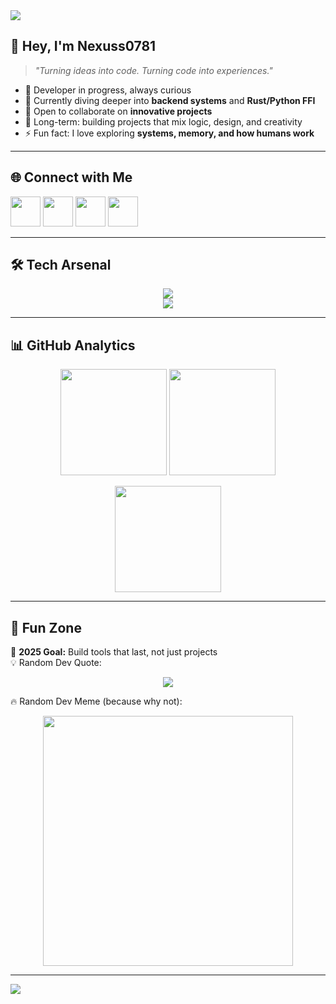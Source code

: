 <!-- Banner -->
<img src="https://capsule-render.vercel.app/api?type=waving&color=0:0f0c29,50:302b63,100:24243e&height=260&section=header&text=Welcome%20to%20My%20World%20🌌&fontSize=42&fontColor=ffffff&animation=fadeIn&fontAlignY=38&desc=I'm%20Nexuss0781%20—%20Builder%2C%20Learner%2C%20Explorer&descSize=20&descAlignY=60"/>

<!-- Intro -->
## 👋 Hey, I'm **Nexuss0781**  
> *"Turning ideas into code. Turning code into experiences."*

- 🚀 Developer in progress, always curious  
- 🌱 Currently diving deeper into **backend systems** and **Rust/Python FFI**  
- 🤝 Open to collaborate on **innovative projects**  
- 🎯 Long-term: building projects that mix logic, design, and creativity  
- ⚡ Fun fact: I love exploring **systems, memory, and how humans work**  

---

## 🌐 Connect with Me  
<p align="left">
  <a href="https://discordapp.com/users/nexuss0781"><img src="https://skillicons.dev/icons?i=discord" width="48"/></a>
  <a href="https://twitter.com/"><img src="https://skillicons.dev/icons?i=twitter" width="48"/></a>
  <a href="https://dev.to/"><img src="https://skillicons.dev/icons?i=devto" width="48"/></a>
  <a href="https://linkedin.com/"><img src="https://skillicons.dev/icons?i=linkedin" width="48"/></a>
</p>

---

## 🛠️ Tech Arsenal  
<p align="center">
  <img src="https://skillicons.dev/icons?i=python,rust,cpp,c,java,ts,js,dart" /><br/>
  <img src="https://skillicons.dev/icons?i=react,nodejs,express,tailwind,electron,mysql,postgres,linux" />
</p>

---

## 📊 GitHub Analytics  
<p align="center">
  <img src="https://github-readme-stats.vercel.app/api?username=nexuss0781&show_icons=true&theme=tokyonight&hide_border=true" height="170"/>
  <img src="https://github-readme-stats.vercel.app/api/top-langs/?username=nexuss0781&layout=compact&theme=tokyonight&hide_border=true" height="170"/>
</p>
<p align="center">
  <img src="https://streak-stats.demolab.com?user=nexuss0781&theme=tokyonight&hide_border=true&date_format=j%20M%5B%20Y%5D" height="170"/>
</p>

---

## 🧩 Fun Zone  
🎯 **2025 Goal:** Build tools that last, not just projects  
💡 Random Dev Quote:  
<p align="center">
  <img src="https://quotes-github-readme.vercel.app/api?type=horizontal&theme=tokyonight"/>
</p>  

🔥 Random Dev Meme (because why not):  
<p align="center">
  <img src="https://random-memer.herokuapp.com/" width="400"/>
</p>

---

<img src="https://capsule-render.vercel.app/api?type=waving&color=0:24243e,50:302b63,100:0f0c29&height=180&section=footer"/>
